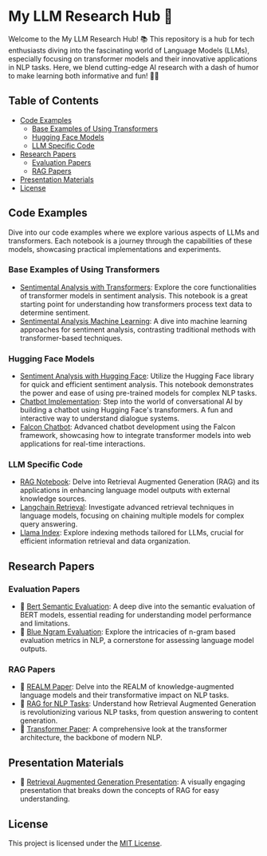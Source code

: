 # My LLM Research Hub 🚀

Welcome to the My LLM Research Hub! 📚 This repository is a hub for tech enthusiasts diving into the fascinating world of Language Models (LLMs), especially focusing on transformer models and their innovative applications in NLP tasks. Here, we blend cutting-edge AI research with a dash of humor to make learning both informative and fun! 🤖💬

## Table of Contents
- [Code Examples](#code-examples)
  - [Base Examples of Using Transformers](#base-examples-of-using-transformers)
  - [Hugging Face Models](#hugging-face-models)
  - [LLM Specific Code](#llm-specific-code)
- [Research Papers](#research-papers)
  - [Evaluation Papers](#evaluation-papers)
  - [RAG Papers](#rag-papers)
- [Presentation Materials](#presentation-materials)
- [License](#license)

## Code Examples
Dive into our code examples where we explore various aspects of LLMs and transformers. Each notebook is a journey through the capabilities of these models, showcasing practical implementations and experiments.

### Base Examples of Using Transformers
- [Sentimental Analysis with Transformers](https://github.com/LUCIFERX92/My_LLM_ResearchHub/blob/main/Code/Base%20examples%20of%20using%20transformers/Sentimental_Analysis.ipynb): Explore the core functionalities of transformer models in sentiment analysis. This notebook is a great starting point for understanding how transformers process text data to determine sentiment.
- [Sentimental Analysis Machine Learning](https://github.com/LUCIFERX92/My_LLM_ResearchHub/blob/main/Code/Base%20examples%20of%20using%20transformers/Sentimental_Analysis_ML.ipynb): A dive into machine learning approaches for sentiment analysis, contrasting traditional methods with transformer-based techniques.

### Hugging Face Models
- [Sentiment Analysis with Hugging Face](https://github.com/LUCIFERX92/My_LLM_ResearchHub/blob/main/Code/HF_Models/Semtiment_2_HG.ipynb): Utilize the Hugging Face library for quick and efficient sentiment analysis. This notebook demonstrates the power and ease of using pre-trained models for complex NLP tasks.
- [Chatbot Implementation](https://github.com/LUCIFERX92/My_LLM_ResearchHub/blob/main/Code/HF_Models/chatbot.ipynb): Step into the world of conversational AI by building a chatbot using Hugging Face's transformers. A fun and interactive way to understand dialogue systems.
- [Falcon Chatbot](https://github.com/LUCIFERX92/My_LLM_ResearchHub/blob/main/Code/HF_Models/falcon_Chatbot.ipynb): Advanced chatbot development using the Falcon framework, showcasing how to integrate transformer models into web applications for real-time interactions.

### LLM Specific Code
- [RAG Notebook](https://github.com/LUCIFERX92/My_LLM_ResearchHub/blob/main/Code/LLM/RAG.ipynb): Delve into Retrieval Augmented Generation (RAG) and its applications in enhancing language model outputs with external knowledge sources.
- [Langchain Retrieval](https://github.com/LUCIFERX92/My_LLM_ResearchHub/blob/main/Code/LLM/langchain_retrieval.ipynb): Investigate advanced retrieval techniques in language models, focusing on chaining multiple models for complex query answering.
- [Llama Index](https://github.com/LUCIFERX92/My_LLM_ResearchHub/blob/main/Code/LLM/llama_index.ipynb): Explore indexing methods tailored for LLMs, crucial for efficient information retrieval and data organization.

## Research Papers
### Evaluation Papers
- 📄 [Bert Semantic Evaluation](https://github.com/LUCIFERX92/My_LLM_ResearchHub/blob/main/Research%20papers/Eval%20Papers/Bert_Semantic_%20Eval.pdf): A deep dive into the semantic evaluation of BERT models, essential reading for understanding model performance and limitations.
- 📄 [Blue Ngram Evaluation](https://github.com/LUCIFERX92/My_LLM_ResearchHub/blob/main/Research%20papers/Eval%20Papers/Blue_ngram_eval.pdf): Explore the intricacies of n-gram based evaluation metrics in NLP, a cornerstone for assessing language model outputs.

### RAG Papers
- 📄 [REALM Paper](https://github.com/LUCIFERX92/My_LLM_ResearchHub/blob/main/Research%20papers/RAG%20PAPERS/REALM.pdf): Delve into the REALM of knowledge-augmented language models and their transformative impact on NLP tasks.
- 📄 [RAG for NLP Tasks](https://github.com/LUCIFERX92/My_LLM_ResearchHub/blob/main/Research%20papers/RAG%20PAPERS/Rag%20for%20nlp%20tasks%20.pdf): Understand how Retrieval Augmented Generation is revolutionizing various NLP tasks, from question answering to content generation.
- 📄 [Transformer Paper](https://github.com/LUCIFERX92/My_LLM_ResearchHub/blob/main/Research%20papers/RAG%20PAPERS/Transformer.pdf): A comprehensive look at the transformer architecture, the backbone of modern NLP.

## Presentation Materials
- 🎥 [Retrieval Augmented Generation Presentation](https://github.com/LUCIFERX92/My_LLM_ResearchHub/blob/main/PPT%20For%20Explanation/Retreival%20Augmented%20Generation.pdf): A visually engaging presentation that breaks down the concepts of RAG for easy understanding.

## License
This project is licensed under the [MIT License](https://github.com/LUCIFERX92/My_LLM_ResearchHub/blob/main/LICENSE).
